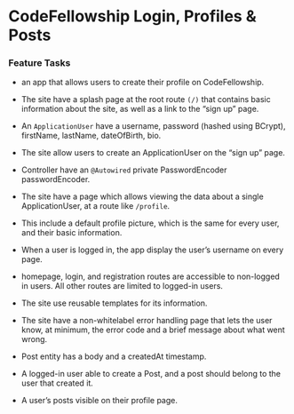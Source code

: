 # CodeFellowship Login, Profiles & Posts

### Feature Tasks

- an app that allows users to create their profile on CodeFellowship.

- The site have a splash page at the root route `(/)` that contains basic information about the site, as well as a link to the “sign up” page.

- An `ApplicationUser` have a username, password (hashed using BCrypt), firstName, lastName, dateOfBirth, bio.

- The site allow users to create an ApplicationUser on the “sign up” page.

- Controller have an `@Autowired` private PasswordEncoder passwordEncoder.

- The site have a page which allows viewing the data about a single ApplicationUser, at a route like `/profile`.

- This include a default profile picture, which is the same for every user, and their basic information.

- When a user is logged in, the app display the user’s username on every page.

- homepage, login, and registration routes are accessible to non-logged in users. All other routes are limited to logged-in users.

- The site use reusable templates for its information.

- The site have a non-whitelabel error handling page that lets the user know, at minimum, the error code and a brief message about what went wrong.

- Post entity has a body and a createdAt timestamp.

- A logged-in user able to create a Post, and a post should belong to the user that created it.

- A user’s posts visible on their profile page.
